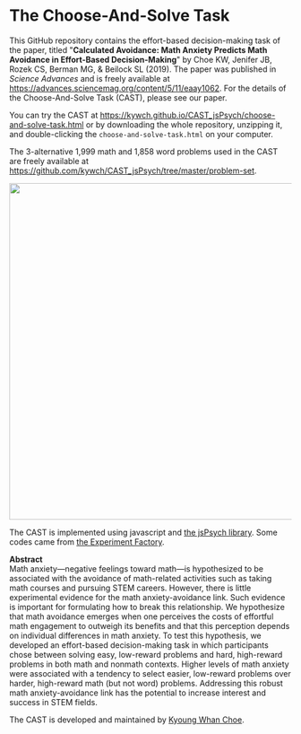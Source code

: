 # The Choose-And-Solve Task

This GitHub repository contains the effort-based decision-making task of the paper, titled "**Calculated Avoidance: Math Anxiety Predicts Math Avoidance in Effort-Based Decision-Making**" by Choe KW, Jenifer JB, Rozek CS, Berman MG, & Beilock SL (2019). The paper was published in *Science Advances* and is freely available at https://advances.sciencemag.org/content/5/11/eaay1062. For the details of the Choose-And-Solve Task (CAST), please see our paper. 

You can try the CAST at https://kywch.github.io/CAST_jsPsych/choose-and-solve-task.html or by downloading the whole repository, unzipping it, and double-clicking the ```choose-and-solve-task.html``` on your computer. 

The 3-alternative 1,999 math and 1,858 word problems used in the CAST are freely available at https://github.com/kywch/CAST_jsPsych/tree/master/problem-set.

<img src="https://kywch.github.io/CAST_jsPsych/Choose_And_Solve_Task.jpg" width="600"/>

The CAST is implemented using javascript and <a href="https://www.jspsych.org/">the jsPsych library</a>. Some codes came from <a href="https://expfactory.github.io/">the Experiment Factory</a>.

**Abstract<br>**
Math anxiety—negative feelings toward math—is hypothesized to be associated with the avoidance of math-related activities such as taking math courses and pursuing STEM careers. However, there is little experimental evidence for the math anxiety-avoidance link. Such evidence is important for formulating how to break this relationship. We hypothesize that math avoidance emerges when one perceives the costs of effortful math engagement to outweigh its benefits and that this perception depends on individual differences in math anxiety. To test this hypothesis, we developed an effort-based decision-making task in which participants chose between solving easy, low-reward problems and hard, high-reward problems in both math and nonmath contexts. Higher levels of math anxiety were associated with a tendency to select easier, low-reward problems over harder, high-reward math (but not word) problems. Addressing this robust math anxiety-avoidance link has the potential to increase interest and success in STEM fields.

The CAST is developed and maintained by [Kyoung Whan Choe](http://kywch.github.io/).
